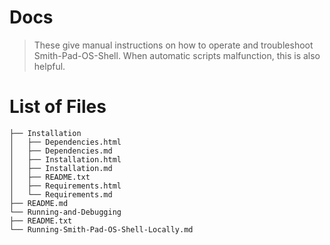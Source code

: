 # Docs

> These give manual instructions on how to operate and troubleshoot Smith-Pad-OS-Shell. 
> When automatic scripts malfunction, this is also helpful.



# List of Files 

```shell
├── Installation
│   ├── Dependencies.html
│   ├── Dependencies.md
│   ├── Installation.html
│   ├── Installation.md
│   ├── README.txt
│   ├── Requirements.html
│   └── Requirements.md
├── README.md
└── Running-and-Debugging
├── README.txt
└── Running-Smith-Pad-OS-Shell-Locally.md
```
